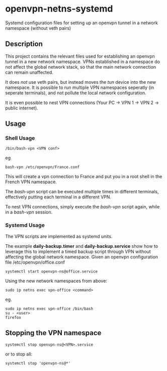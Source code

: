 # openvpn-netns-systemd
Systemd configuration files for setting up an openvpn tunnel in a network namespace (without veth pairs)


## Description
This project contains the relevant files used for establishing an openvpn tunnel in a new network namespace.
VPNs established in a namespace do not affect the global network stack, so that the main network connection can remain unaffected.


It does *not* use veth pairs, but instead moves the _tun_ device into the new namespace.
It is possible to run multiple VPN namespaces seperatly (in seperate terminals), and not pollute the local network configuration.

It is even possible to nest VPN connections (Your PC -> VPN 1 -> VPN 2 -> public internet).

## Usage
### Shell Usage

    /bin/bash-vpn <VPN conf>

eg

    bash-vpn /etc/openvpn/France.conf

This will create a vpn connection to France and put you in a root shell in the French VPN namespace. 

The _bash-vpn_ script can be executed multiple times in different terminals, effectively putting each terminal in a different VPN.


To nest VPN connections, simply execute the _bash-vpn_ script again, while in a _bash-vpn_ session.

### Systemd Usage

The VPN scripts are implemented as systemd units.

The example __daily-backup.timer__ and __daily-backup.service__ show how to leverage this to implement a timed backup script through VPN without affecting the global network namespace.
Given an openvpn configuration file /etc/openvpn/office.conf

    systemctl start openvpn-ns@office.service
    

Using the new network namespaces from above:

    sudo ip netns exec vpn-office <command>
    
eg.

    sudo ip netns exec vpn-office /bin/bash
    su - <user>
    firefox

## Stopping the VPN namespace

    systemctl stop openvpn-ns@<VPN>.service

or to stop all:

    systemctl stop 'openvpn-ns@*'

    


